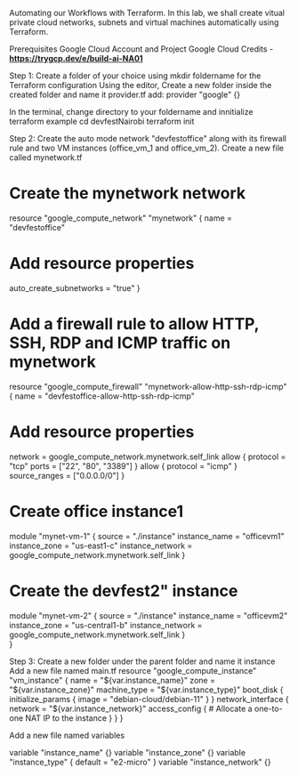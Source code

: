 Automating our Workflows with Terraform.
In this lab, we shall create vitual private cloud networks, subnets and virtual machines automatically using Terraform.

Prerequisites
Google Cloud Account and Project 
Google Cloud Credits - **https://trygcp.dev/e/build-ai-NA01**

Step 1:
Create a folder of your choice using mkdir foldername for the Terraform configuration
Using the editor, Create a new folder inside the created folder and name it provider.tf
add: provider "google" {}

In the terminal, change directory to your foldername and innitialize terraform
example
cd devfestNairobi
terraform init

Step 2:
Create the auto mode network "devfestoffice" along with its firewall rule and two VM instances (office_vm_1 and office_vm_2).
Create a new file called mynetwork.tf
# Create the mynetwork network
resource "google_compute_network" "mynetwork" {
  name = "devfestoffice"
  # Add resource properties 
  auto_create_subnetworks = "true"
}
# Add a firewall rule to allow HTTP, SSH, RDP and ICMP traffic on mynetwork
resource "google_compute_firewall" "mynetwork-allow-http-ssh-rdp-icmp" {
  name = "devfestoffice-allow-http-ssh-rdp-icmp"
  # Add resource properties
  network = google_compute_network.mynetwork.self_link
  allow {
    protocol = "tcp"
    ports    = ["22", "80", "3389"]
  }
  allow {
    protocol = "icmp"
  }
  source_ranges = ["0.0.0.0/0"]
}

# Create office instance1
module "mynet-vm-1" {
  source           = "./instance"
  instance_name    = "officevm1"
  instance_zone    = "us-east1-c"
  instance_network = google_compute_network.mynetwork.self_link
}
# Create the devfest2" instance
module "mynet-vm-2" {
  source           = "./instance"
  instance_name    = "officevm2"
  instance_zone    = "us-central1-b"
  instance_network = google_compute_network.mynetwork.self_link
}   
}

Step 3:
Create a new folder under the parent folder and name it instance  
Add a new file named main.tf
resource "google_compute_instance" "vm_instance" {
  name         = "${var.instance_name}"
  zone         = "${var.instance_zone}"
  machine_type = "${var.instance_type}"
  boot_disk {
    initialize_params {
      image = "debian-cloud/debian-11"
      }
  }
  network_interface {
    network = "${var.instance_network}"
    access_config {
      # Allocate a one-to-one NAT IP to the instance
    }
  }
}

Add a new file named variables

variable "instance_name" {}
variable "instance_zone" {}
variable "instance_type" {
  default = "e2-micro"
  }
variable "instance_network" {}



